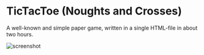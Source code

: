 # TicTacToe (Noughts and Crosses)

A well-known and simple paper game, written in a single HTML-file in about two hours.

![screenshot](https://user-images.githubusercontent.com/71167099/160250828-f41b165f-8898-4d4b-965e-848be04714a8.png)
